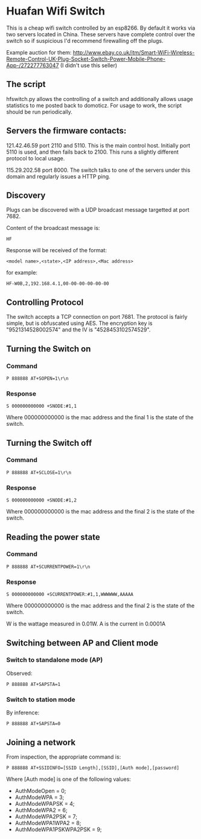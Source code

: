 # Huafan Wifi Switch

This is a cheap wifi switch controlled by an esp8266. By default it works via two servers located in China. These servers have complete control over the switch so if suspicious I'd recommend firewalling off the plugs.

Example auction for them: http://www.ebay.co.uk/itm/Smart-WiFi-Wireless-Remote-Control-UK-Plug-Socket-Switch-Power-Mobile-Phone-App-/272277763047 (I didn't use this seller)

## The script

hfswitch.py allows the controlling of a switch and additionally allows usage statistics to me posted back to domoticz. For usage to work, the script should be run periodically.

## Servers the firmware contacts:

121.42.46.59 port 2110 and 5110. This is the main control host. Initially port 5110 is used, and then fails back to 2100. This runs a slightly different protocol to local usage.

115.29.202.58 port 8000. The switch talks to one of the servers under this domain and regularly issues a HTTP ping.


## Discovery

Plugs can be discovered with a UDP broadcast message targetted at port 7682.

Content of the broadcast message is:

```
HF
```

Response will be received of the format:

```
<model name>,<state>,<IP address>,<Mac address>
```

for example:

```
HF-W0B,2,192.168.4.1,00-00-00-00-00-00
```


## Controlling Protocol

The switch accepts a TCP connection on port 7681. The protocol is fairly simple, but is obfuscated using AES. The encryption key is "9521314528002574" and the IV is "4528453102574529".


## Turning the Switch on

### Command
```
P 888888 AT+SOPEN=1\r\n
```
### Response

```
S 000000000000 +SNODE:#1,1
```
Where 000000000000 is the mac address and the final 1 is the state of the switch.

## Turning the Switch off

### Command
```
P 888888 AT+SCLOSE=1\r\n
```
### Response

```
S 000000000000 +SNODE:#1,2
```
Where 000000000000 is the mac address and the final 2 is the state of the switch.

## Reading the power state

### Command
```
P 888888 AT+SCURRENTPOWER=1\r\n
```
### Response

```
S 000000000000 +SCURRENTPOWER:#1,1,WWWWWW,AAAAA
```

Where 000000000000 is the mac address and the final 2 is the state of the switch.

W is the wattage measured in 0.01W. A is the current in 0.0001A


## Switching between AP and Client mode

### Switch to standalone mode (AP)

Observed:

```
P 888888 AT+SAPSTA=1
```

### Switch to station mode

By inference:

```
P 888888 AT+SAPSTA=0
```

## Joining a network

From inspection, the appropriate command is:

```
P 888888 AT+SSIDINFO=[SSID Length],[SSID],[Auth mode],[password]
```

Where [Auth mode] is one of the following values:

* AuthModeOpen = 0;
* AuthModeWPA = 3;
* AuthModeWPAPSK = 4;
* AuthModeWPA2 = 6;
* AuthModeWPA2PSK = 7;
* AuthModeWPA1WPA2 = 8;
* AuthModeWPA1PSKWPA2PSK = 9;

